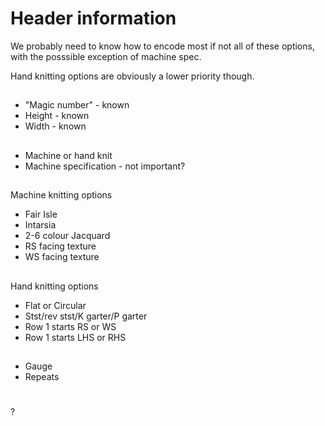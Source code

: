 # Header information

We probably need to know how to encode most if not all of these options,
with the posssible exception of machine spec.

Hand knitting options are obviously a lower priority though.

##
* "Magic number" - known
* Height - known
* Width - known

##
* Machine or hand knit
* Machine specification - not important?

##
Machine knitting options
 - Fair Isle
 - Intarsia
 - 2-6 colour Jacquard
 - RS facing texture
 - WS facing texture

##
Hand knitting options
 - Flat or Circular
 - Stst/rev stst/K garter/P garter
 - Row 1 starts RS or WS
 - Row 1 starts LHS or RHS

##
* Gauge
* Repeats

#
?
